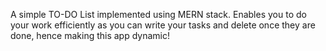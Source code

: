 A simple TO-DO List implemented using MERN stack.
Enables you to do your work efficiently as you can write your tasks and delete once they are done, hence making this app dynamic!
